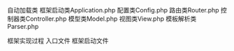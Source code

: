 自动加载类
框架启动类Application.php 配置类Config.php 路由类Router.php
控制器类Controller.php 模型类Model.php 视图类View.php 模板解析类Parser.php

框架实现过程
入口文件
框架启动文件